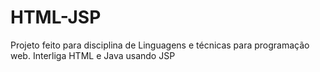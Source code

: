 # HTML-JSP
Projeto feito para disciplina de Linguagens e técnicas para programação web. Interliga HTML e Java usando JSP
